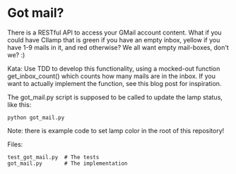 Got mail?
=========

There is a RESTful API to access your GMail account content. What if you could have CIlamp that is green if you have an empty inbox, yellow if you have 1-9 mails in it, and red otherwise? We all want empty mail-boxes, don't we? :)

Kata: Use TDD to develop this functionality, using a mocked-out function get_inbox_count() which counts how many mails are in the inbox. If you want to actually implement the function, see this blog post for inspiration.

The got_mail.py script is supposed to be called to update the lamp status, like this:

	python got_mail.py

Note: there is example code to set lamp color in the root of this repository!

Files:

	test_got_mail.py  # The tests
	got_mail.py       # The implementation

